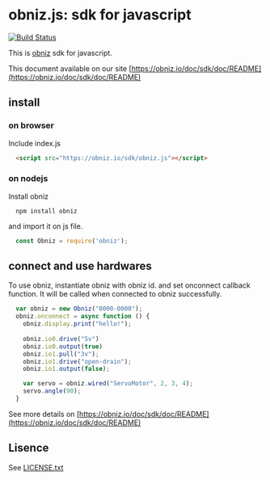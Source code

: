 # obniz.js: sdk for javascript

[![Build Status](https://secure.travis-ci.org/obniz/obniz.png?branch=master)](http://travis-ci.org/obniz/obniz)

This is [obniz](https://obniz.io/) sdk for javascript.

This document available on our site [https://obniz.io/doc/sdk/doc/README](https://obniz.io/doc/sdk/doc/README)

## install

### on browser

Include index.js
```html
  <script src="https://obniz.io/sdk/obniz.js"></script>
```
### on nodejs
Install obniz
```shell
  npm install obniz
```
and import it on js file.
```javascript
  const Obniz = require('obniz');
```

## connect and use hardwares
To use obniz, instantiate obniz with obniz id. and set onconnect callback function. It will be called when connected to obniz successfully.
```javascript
  var obniz = new Obniz("0000-0000");
  obniz.onconnect = async function () {
    obniz.display.print("hello!");
    
    obniz.io0.drive("5v")
    obniz.io0.output(true)
    obniz.io1.pull("3v");
    obniz.io1.drive("open-drain");
    obniz.io1.output(false);

    var servo = obniz.wired("ServoMotor", 2, 3, 4);
    servo.angle(90);
  }
```

See more details on [https://obniz.io/doc/sdk/doc/README](https://obniz.io/doc/sdk/doc/README)

## Lisence

See [LICENSE.txt](./LICENSE.txt)
